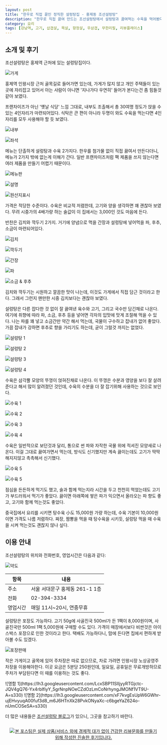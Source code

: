 ```yaml
---
layout: post
title: "한우로 직접 끓인 정직한 설렁탕집 - 홍제동 조선설렁탕"
description: "한우로 직접 끓여 만드는 조선설렁탕에서 설렁탕과 끓여먹는 수육을 먹어봤다."
category: 요리
tags: [강남역, 고기, 삽겹살, 목살, 항정살, 우삼겹, 무한리필, 리뷰플레이스]
---
```


## 소개 및 후기

조선설렁탕은 홍제역 근처에 있는 설렁탕집이다.

![가게](https://lh3.googleusercontent.com/lgJKYkBNPMPcLM82cyp1jknLNysShrabgWoa6-7AaHLkkgb1__FD51_5SSCwSG2IWjXbLhxNgH7d5g=s560)

홍제역 인왕시장 근처 골목길로 들어가면 있는데,
가게가 많지 않고 개인 주택들이 있는 곳에 자리잡고 있어서
아는 사람이 아니면 '지나가다 우연히' 들어가 본다는건 좀 힘들것 같아 보였다.

프랜차이즈가 아닌 '옛날 식당' 느낌 그대로,
내부도 조촐해서 총 30여명 정도가 앉을 수 있는 4인자리가 마련되어있다.
식탁은 큰 편이 아니라 두명이 와도 수육을 먹는다면 4인 자리를 모두 사용해야 할 듯 보였다.

![내부](https://lh3.googleusercontent.com/funfxygXB_5nyoLYmh161VNxmPqo-BGklUrAu9MQPKyiDul47w3PkB6DZXx7HT9OLCBI_58WN7G1xw=s560)

![좌석](https://lh3.googleusercontent.com/7GGIZWRPqdGoS2epx2UWnKOLr2CM0xJn7LM0yI_TO8If77MntKmAWWOd0HgpHqmMAtnBGYHCX1ZJhg=s560)

메뉴는 단촐하게 설렁탕과 수육 2가지다.
한우를 첨가물 없이 직접 끓여서 만든다더니,
메뉴가 2가지 밖에 없는게 이해가 간다.
일반 프랜차이즈처럼 팩 제품을 쓰지 않는다면
여러 제품을 만들기 어렵기 때문이다.

![메뉴판](https://lh3.googleusercontent.com/unRF3UBXYv637gDlmyuJs3z3fhOhzGTakv4TloqVXJF_k0WV1GLZ1kc-0ToK604ycHOLcMoEk64PUA=s560)

![설명](https://lh3.googleusercontent.com/cYEOJPAOPGJQcTLLwl83LlwMwy98e-Kz0Bpp3J37fjI_9QSsQQKlscWr2EfRZUMK8etwL-QHcHyEgQ=s560)

![원산지표시](https://lh3.googleusercontent.com/y0_2PlcHwhIx02W4x9TvgzM5PxLY8a3PgoEZn_eUT5kiMUM0NK8GsvVDNnq9KOhh1hQXDWiefHlrMw=s560)

가격은 적당한 수준이다.
수육은 비교적 저렴한데,
고기와 양을 생각하면 꽤 괜찮아 보였다.
무려 시중가의 4배가량 하는 술값이 이 집에서는 3,000인 것도 마음에 든다.

반찬은 김치와 깍두기 2가지.
거기에 양념으로 먹을 간장과
설렁탕에 넣어먹을 파, 후추, 소금이 마련되어있다.

![김치](https://lh3.googleusercontent.com/O3ivGUARKuAM6f83DVJq6a434KhxkQJCZCk7o3R8APWZAv0TjLsEO3f1inoAEttuBxPy6-9A8s3Eww=s560)

![깍두기](https://lh3.googleusercontent.com/9SuHFUiMNVW-UaNHX7gUx2oPXF01D9B6V3VBOewIW52dMco39x1gZW1ukoaubGDCiG6G-uafIeyufw=s560)

![간장](https://lh3.googleusercontent.com/N-8adDI42ffAO9b39EXia7Oia1f8w3LFKBEyK3dZ5pNBB6YHn-xXi0bdFZjPG2OyRpx0GYI4Bo5bCg=s560)

![파](https://lh3.googleusercontent.com/vvTz3kILY061Z3RwFjRyehE4S-hH81udFEwp9Z4l3xjVNS1aT2UQegYdvkXR6WtxmsgUqAikgo-Leg=s560)

![소금 & 후추](https://lh3.googleusercontent.com/XTNLtoYqnJteYvZ7NaixX_YSgdifGP7ujbrX_VOLqBKTOOYgQHsxadTQBn3ncueJ__E30m-iHIctnA=s560)

김치와 깍두기는 시원하고 깔끔한 맛이 나는데,
이것도 가게에서 직접 담근 것이라고 한다.
그래서 그런지 왠만한 시중 김치보다는 괜찮아 보였다.

설렁탕은 다른 잡다한 것 없이
잘 끓여낸 육수와 고기, 그리고 국수만 담긴채로 나온다.
여기에 취향에 따라 파, 소금, 후추 등을 넣어면 각자의 입맛에 맛게 조절해 먹을 수 있다.
나는 파를 꽤 넣고 소금간만 약간 해서 먹는데,
국물이 구수하고 잡내가 없어 좋았다.
가끔 잡내가 강하면 후추로 향을 가리기도 하는데, 굳이 그럴것 까지는 없었다.

![설렁탕 1](https://lh3.googleusercontent.com/rJ2D18sJjOUb2ezwhft0MaSlqydtZOdhu-KuAn_V198yAbpFVCcdc0xFznfEKobcGaV6tge92_B4_w=s560)

![설렁탕 2](https://lh3.googleusercontent.com/ukizFNQefYjsLsoHYULvt2KhLPQ2PZIuRIL-l6rstZjQe5HcwhA13Rk7b2z7LXCs2V176ibMweL5tw=s560)

![설렁탕 3](https://lh3.googleusercontent.com/91-TVtTJT6IVGoIAxWzfohsvELocw4KSYBrsm4OWZOWKy9dpvW2Fz8VK7tlduMqkGRT92CvmAlqf9w=s560)

![설렁탕 4](https://lh3.googleusercontent.com/tY1RMAigHT_OwKdZtFR2pMd6Eiv314Ni91bNAKWIN5qWpoeBixolh5mGDjkWOdZDZ1qJv6-6r4YnsQ=s560)

수육은 삼각뿔 모양의 뚜껑이 얹혀진채로 나온다.
이 뚜껑은 수분과 영양을 보다 잘 살려준다고 해서 많이 알려졌던 것인데,
수육의 수분을 더 잘 잡기위해 사용하는 것으로 보인다.

![수육 1](https://lh3.googleusercontent.com/3ly--3iIDdohG00n38CNHY6JgHK1N2HtI1YMegR-VSrPrfzkewu0PJxP9r3LQS5VofOcmEoYrNHJTw=s560)

![수육 2](https://lh3.googleusercontent.com/Rx8SVCrmzP8CVgJtxbEKtlioax76AblwGwrsBYVNJaznS-xs7a1FumRW8aMuARw2YvxQbeFcru9hVQ=s560)

![수육 3](https://lh3.googleusercontent.com/nLmYNzUihJKc-MOMnyu2GDoFGneZPrzCYR5lVSGrU1HXXW_vJWWGgTiuQitEdeoNmodgXnzLkIcA8Q=s560)

![수육 4](https://lh3.googleusercontent.com/8_xACltjqFth8lMZvxPBjNfAqLrtDpBkZHR1_wj2hfl6ltoPec1BvG-EDCeudEKk8nylPYv_naOWrA=s560)

수육은 일반적으로 보던것과 달리,
통으로 썬 파와 자작한 국물 위에 적셔진 모양새로 나온다.
이걸 그대로 끓여가면서 먹는데,
방식도 신기했지만 계속 끓이는데도 고기가 딱딱해지지않고 촉촉해서 신기했다.

![수육 5](https://lh3.googleusercontent.com/gOWqD4adQc9wdzQIuSdkahRcUwqeM03FeGtLhV1ppeLhe_ZuipbZe4hR6sScmd2LULjLit4N1rRAPw=s560)

![수육 5](https://lh3.googleusercontent.com/OSCEcK0W--67M8NqXJWTpiBjP8oO837G5pDF_yDjchQM8DSZ7LW571fiwwUSKVsCsh4zP6Lo40ToiA=s560)

점심을 든든하게 먹기도 했고, 술과 함께 먹는지라 시간을 두고 천천히 먹었는데도
고기가 부드러워서 먹기가 좋았다.
끓이면 아래쪽에 쌓은 파가 익으면서 올라오는 파 향도 좋고,
고기와 함께 먹는것도 좋았다.

중국집에서 요리를 시키면 탕수육 小도 15,000원 가량 하는데,
수육 기본이 10,000원이면 가격도 나름 저렴하다.
짜장, 짬뽕을 먹을 때 탕수육을 시키듯, 설렁탕 먹을 때 수육을 시켜 먹는것도 괜찮지 않나 싶다.



## 이용 안내

조선설렁탕의 위치와 전화번호, 영업시간은 다음과 같다:

![약도](https://lh3.googleusercontent.com/-TkbStOT1iQc/WkEM9Kk03fI/AAAAAAAAczY/AO6S30N4JM8h6wt1P97EyxYwsY_IcP_BACE0YBhgL/s560/joseon-seolleongtang-map.gif)

항목     | 내용
---------|-----------------------------------
주소     | 서울 서대문구 홍제동 261-1 1층
전화     | 02-394-3334
영업시간 | 매일 11시~20시, 연중무휴

설렁탕은 포장도 가능하다.
고기 50g에 사골진국 500ml가 든 1팩이 8,000원이며,
사골진국만 500ml 1팩 5,000원에 구매할 수도 있다.
가격이 매장에서보다 비싼것은 아이스박스 포장으로 인한 것이라고 한다.
택배도 가능하다니, 맘에 든다면 집에서 편하게 받아볼 수도 있겠다.

![포장판매](https://lh3.googleusercontent.com/lga5Nhy8VerFYEe9cItd2FC4AuhoYzPIl9C8JU7XQNSONcFRlxZMnmaHX8oHTeXXYNd9PUlPGAvfwQ=s560)

작은 가게이고 골목에 있어 주차장은 따로 없으므로,
차로 가려면 인왕시장 노상공영주차장을 이용해야한다.
이곳 요금은 5분당 250원인데,
일요일, 공휴일은 무료개방하므로 주차가 부담된다면 이 때를 이용하는 것도 좋다.

<p class="center" markdown="1">
![명함 1](https://lh3.googleusercontent.com/LcxSBP11SIIjyyRTGjctc-JQV4gQ76-Yx4rbIfiyY_5grNnpNOeCZdOzLmCoNrhyngJMONf1VT9U-A=s330)
![명함 2](https://lh3.googleusercontent.com/xF7kvgEsUpW6GWhr-ujEHvyuqA00fuf3d8_m6J6HTnXk28PvkONyaXc-c6bgeYaZ624o-nUmCOSeSA=s330)
</p>

더 많은 내용들은 [조선설렁탕 블로그](http://blog.naver.com/joseon0486)가 있으니,
그곳을 참고하기 바란다.



<div style="text-align: center; padding: 1em;"><a href="http://reviewplace.co.kr/detail.php?number=10874" target="_blank"><img src="http://reviewplace.co.kr/blog_traffic.php?key=MTA4NzR8cmV6bm9h" border="0" alt="본 포스팅은 실제 상품/서비스 외에 경제적 대가 없이 건강한 리뷰문화를 만들기 위해 작성한 진솔한 후기입니다."></a></div>
